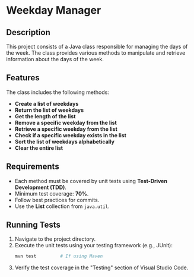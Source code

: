 # Weekday Manager

## Description
This project consists of a Java class responsible for managing the days of the week. The class provides various methods to manipulate and retrieve information about the days of the week.

## Features
The class includes the following methods:
- **Create a list of weekdays**
- **Return the list of weekdays**
- **Get the length of the list**
- **Remove a specific weekday from the list**
- **Retrieve a specific weekday from the list**
- **Check if a specific weekday exists in the list**
- **Sort the list of weekdays alphabetically**
- **Clear the entire list**

## Requirements
- Each method must be covered by unit tests using **Test-Driven Development (TDD)**.
- Minimum test coverage: **70%**.
- Follow best practices for commits.
- Use the **List** collection from `java.util`.

## Running Tests
1. Navigate to the project directory.
2. Execute the unit tests using your testing framework (e.g., JUnit):
   ```bash
   mvn test         # If using Maven
   ```
3. Verify the test coverage in the "Testing" section of Visual Studio Code.
